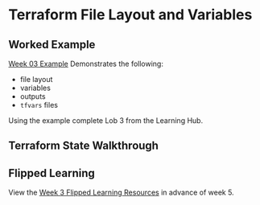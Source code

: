 # Terraform File Layout and Variables

## Worked Example

[Week 03 Example](/examples/wk03/) Demonstrates the following:

-  file layout
-  variables
-  outputs
-  `tfvars` files

Using the example complete Lob 3 from the Learning Hub.

## Terraform State Walkthrough


## Flipped Learning

View the [Week 3 Flipped Learning Resources](flipped_learning.md#week-03)
in advance of week 5.
